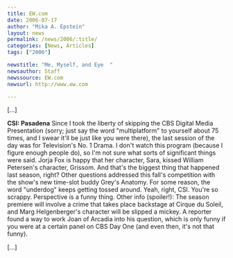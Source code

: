 ```yaml
---
title: EW.com
date: 2006-07-17
author: "Mika A. Epstein"
layout: news
permalink: /news/2006/:title/
categories: [News, Articles]
tags: ["2006"]

newstitle: "Me, Myself, and Eye  "
newsauthor: Staff  
newssource: EW.com  
newsurl: http://www.ew.com  

---
```


[...]

**CSI: Pasadena** Since I took the liberty of skipping the CBS Digital Media Presentation (sorry; just say the word "multiplatform" to yourself about 75 times, and I swear it'll be just like you were there), the last session of the day was for Television's No. 1 Drama. I don't watch this program (because I figure enough people do), so I'm not sure what sorts of significant things were said. Jorja Fox is happy that her character, Sara, kissed William Petersen's character, Grissom. And that's the biggest thing that happened last season, right? Other questions addressed this fall's competition with the show's new time-slot buddy Grey's Anatomy. For some reason, the word "underdog" keeps getting tossed around. Yeah, right, CSI. You're so scrappy. Perspective is a funny thing. Other info (spoiler!): The season premiere will involve a crime that takes place backstage at Cirque du Soleil, and Marg Helgenberger's character will be slipped a mickey. A reporter found a way to work Joan of Arcadia into his question, which is only funny if you were at a certain panel on CBS Day One (and even then, it's not that funny).

[...]

